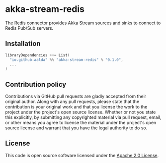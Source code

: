 # akka-stream-redis #

The Redis connector provides Akka Stream sources and sinks to connect to Redis Pub/Sub servers.


## Installation

``` scala
libraryDependencies ++= List(
  "io.github.aalda" %% "akka-stream-redis" % "0.1.0",
  ...
)
```

## Contribution policy ##

Contributions via GitHub pull requests are gladly accepted from their original author. Along with any pull requests, please state that the contribution is your original work and that you license the work to the project under the project's open source license. Whether or not you state this explicitly, by submitting any copyrighted material via pull request, email, or other means you agree to license the material under the project's open source license and warrant that you have the legal authority to do so.

## License ##

This code is open source software licensed under the [Apache 2.0 License](http://www.apache.org/licenses/LICENSE-2.0.html).